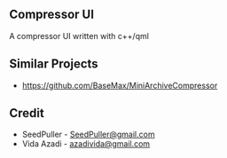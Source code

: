 ## Compressor UI
A compressor UI written with c++/qml

## Similar Projects
- https://github.com/BaseMax/MiniArchiveCompressor

## Credit
- SeedPuller - SeedPuller@gmail.com
- Vida Azadi - azadivida@gmail.com